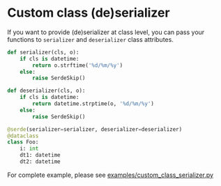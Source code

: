 # Custom class (de)serializer

If you want to provide (de)serializer at class level, you can pass your functions to `serializer` and `deserializer` class attributes.

```python
def serializer(cls, o):
    if cls is datetime:
        return o.strftime('%d/%m/%y')
    else:
        raise SerdeSkip()

def deserializer(cls, o):
    if cls is datetime:
        return datetime.strptime(o, '%d/%m/%y')
    else:
        raise SerdeSkip()

@serde(serializer=serializer, deserializer=deserializer)
@dataclass
class Foo:
    i: int
    dt1: datetime
    dt2: datetime
```

For complete example, please see [examples/custom_class_serializer.py](https://github.com/yukinarit/pyserde/blob/master/examples/custom_class_serializer.py)
